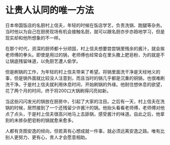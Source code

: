 # 让贵人认同的唯一方法

日本帝国饭店的名厨村上信夫，年轻的时候在饭店学艺，负责洗锅、跑腿等杂务。当时他以为自己在厨房现场有机会接触名厨，就可以跟名厨亦步亦趋地学习，但是现实却和他所想象的不一样。 

在那个时代，资深的厨师都十分顽固，村上信夫想要尝尝锅里残余的酱汁，就会挨老师傅的拳头。即使是用过的锅，老师傅也经常会在里头撒上肥皂粉，为的就是不让锅底残留味道，以免厨艺遭人偷学。 

但是刷锅的工作，为年轻的村上信夫带来了希望。将锅里面洗干净是天经地义的事，但是锅外面就比较没人注意到，而且当时的锅几乎都是沉重的铜锅，也很难刷洗干净。于是村上信夫就利用休息时间，开始刷锅的外缘。他耐住想休息的欲望，花了两个月的时间，终于将200口大锅刷得闪亮如新。 

当这些闪闪发光的锅放在厨房中，引起了大家的注目。之后有一天，村上信夫在洗锅的时候，居然接到了一个还残留少许酱汁的锅。他抬头看看老师傅，老师傅对他点了点头，于是村上信夫很高兴地马上去舔锅，感受酱汁的味道。自此之后，他拿到的未掺杂肥皂粉的锅就愈来愈多。 

人都有贪图安逸的倾向，但若真有心想成就一件事，就必须远离安逸之路。唯有比别人更努力、更有心，贵人才会愿意相助。
